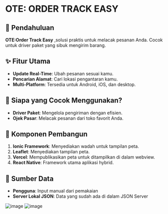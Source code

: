 # OTE: ORDER TRACK EASY

## 🚀 Pendahuluan
**OTE:Order Track Easy** ,solusi praktis untuk melacak pesanan Anda. Cocok untuk driver paket yang sibuk mengirim barang.

## ✨ Fitur Utama
- **Update Real-Time**: Ubah pesanan sesuai kamu.
- **Pencarian Alamat**: Cari lokasi pengantaran kamu.
- **Multi-Platform**: Tersedia untuk Android, iOS, dan desktop.

## 🎯 Siapa yang Cocok Menggunakan?
- **Driver Paket**: Mengelola pengiriman dengan efisien.
- **Ojek Pasar**: Melacak pesanan dari toko favorit Anda.

## 📱 Komponen Pembangun
1. **Ionic Framework**: Menyediakan wadah untuk tampilan peta.
2. **Leaflet**: Menyediakan tampilan peta.
3. **Vercel**: Mempublikasikan peta untuk ditampilkan di dalam webview.
4. **React Native**: Framework utama aplikasi hybrid.

## 📧 Sumber Data
- **Pengguna**: Input manual dari pemakaian 
- **Server Lokal JSON**: Data yang sudah ada di dalam JSON Server

![image](https://github.com/user-attachments/assets/d7129b06-cb3c-4206-8c17-deec45a8539c) 
![image](https://github.com/user-attachments/assets/35998a72-1617-47f5-9c76-f277d04ab0e4)
